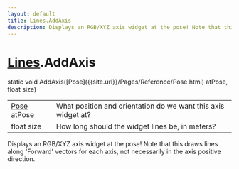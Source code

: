 ```yaml
---
layout: default
title: Lines.AddAxis
description: Displays an RGB/XYZ axis widget at the pose! Note that this draws lines along 'Forward' vectors for each axis, not necessarily in the axis positive direction.
---
```

# [Lines]({{site.url}}/Pages/Reference/Lines.html).AddAxis

<div class='signature' markdown='1'>
static void AddAxis([Pose]({{site.url}}/Pages/Reference/Pose.html) atPose, float size)
</div>

|  |  |
|--|--|
|[Pose]({{site.url}}/Pages/Reference/Pose.html) atPose|What position and orientation do we want this axis widget at?|
|float size|How long should the widget lines be, in meters?|

Displays an RGB/XYZ axis widget at the pose! Note that this draws lines
along 'Forward' vectors for each axis, not necessarily in the axis positive direction.



